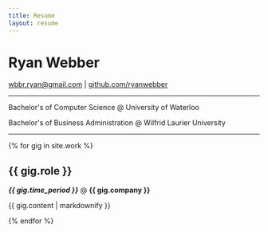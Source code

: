 ```yaml
---
title: Resume
layout: resume
---
```


# Ryan Webber

[wbbr.ryan@gmail.com](mailto:wbbr.ryan@gmail.com) \| [github.com/ryanwebber](https://github.com/ryanwebber)

---

Bachelor's of Computer Science  @  University of Waterloo

Bachelor's of Business Administration  @  Wilfrid Laurier University

---

{% for gig in site.work %}
## {{ gig.role }}

***{{ gig.time_period }}*** @ **{{ gig.company }}**

{{ gig.content | markdownify }}

{% endfor %}
